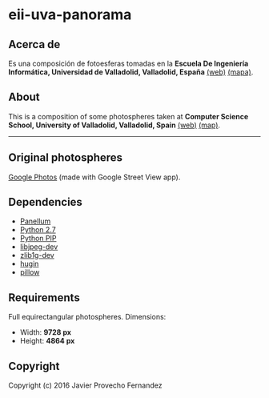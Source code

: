 eii-uva-panorama
===

## Acerca de
Es una composición de fotoesferas tomadas en la **Escuela De Ingeniería
Informática, Universidad de Valladolid, Valladolid, España**
[(web)](https://inf.uva.es) [(mapa)](https://goo.gl/maps/DCeZPiDcLHk).

## About
This is a composition of some photospheres taken at **Computer Science
School, University of Valladolid, Valladolid, Spain**
[(web)](https://inf.uva.es/en/) [(map)](https://goo.gl/maps/DCeZPiDcLHk).

---

## Original photospheres

[Google Photos](https://goo.gl/photos/zEJ7sEb7q2zgc3aY6) (made with
Google Street View app).

## Dependencies

- [Panellum](https://github.com/mpetroff/pannellum)
- [Python 2.7](https://launchpad.net/python/2.7)
- [Python PIP](https://launchpad.net/ubuntu/+source/python-pip)
- [libjpeg-dev](https://launchpad.net/ubuntu/precise/+package/libjpeg-dev)
- [zlib1g-dev](https://launchpad.net/ubuntu/trusty/+package/zlib1g-dev)
- [hugin](https://launchpad.net/hugin)
- [pillow](https://pypi.python.org/pypi/Pillow/2.1.0)

## Requirements

Full equirectangular photospheres. Dimensions:

- Width: **9728 px**
- Height: **4864 px**

## Copyright

Copyright (c) 2016 Javier Provecho Fernandez

